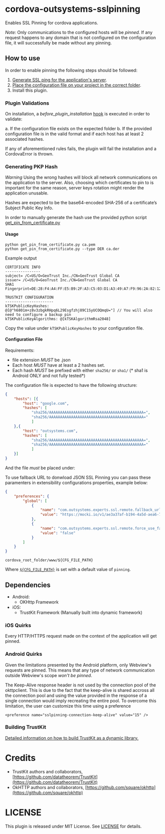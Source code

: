 # cordova-outsystems-sslpinning

Enables SSL Pinning for cordova applications.

*Note:* Only communications to the configured hosts will be _pinned_. If any request happens
to any domain that is not configured on the configuration file,
it will successfully be made without any pinning.

## How to use

In order to enable pinning the following steps should be followed:

1. [Generate SSL ping for the application's server](#generating-pkp-Hash).
2. [Place the configuration file on your project in the correct folder](#configuration-file).
3. Install this plugin.


### Plugin Validations

On installation, a _before_plugin_installation_ [hook](./hooks/check_requirements.js) is executed in order to validate:

a. If the configuration file exists on the expected folder
b. If the provided configuration file is in the valid format and if each host has at least 2 associated hashes.

If any of aforementioned rules fails, the plugin will fail the installation and a CordovaError is thrown.

### Generating PKP Hash

*Warning*
Using the wrong hashes will block all network communications on the application to the server.
Also, choosing which certificates to pin to is important for the same reason, server keys rotation might render the 
application unusable.


Hashes are expected to be the base64-encoded SHA-256 of a certificate’s Subject Public Key Info.

In order to manually generate the hash use the provided python script [get_pin_from_certificate.py](./get_pin_from_certificate.py)

#### Usage

``` shell
python get_pin_from_certificate.py ca.pem
python get_pin_from_certificate.py --type DER ca.der
```

Example output

``` shell
CERTIFICATE INFO
----------------
subject= /C=US/O=GeoTrust Inc./CN=GeoTrust Global CA
issuer= /C=US/O=GeoTrust Inc./CN=GeoTrust Global CA
SHA1 Fingerprint=DE:28:F4:A4:FF:E5:B9:2F:A3:C5:03:D1:A3:49:A7:F9:96:2A:82:12

TRUSTKIT CONFIGURATION
----------------------
kTSKPublicKeyHashes: @[@"h6801m+z8v3zbgkRHpq6L29Esgfzhj89C1SyUCOQmqU="] // You will also need to configure a backup pin
kTSKPublicKeyAlgorithms: @[kTSKAlgorithmRsa2048]
```

Copy the value under `kTSKPublicKeyHashes` to your configuration file.

#### Configuration File

Requirements:

- file extension *MUST* be .json
- Each host *MUST* have at least a 2 hashes set.
- Each hash *MUST* be prefixed with either `sha256/` or `sha1/` (* sha1 is Android ONLY and not fully tested*)

The configuration file is expected to have the following structure:

```json
{
    "hosts": [{
        "host": "google.com",
        "hashes": [
            "sha256/AAAAAAAAAAAAAAAAAAAAAAAAAAAAAAAAAAAAAAAAAAA=",
            "sha256/AAAAAAAAAAAAAAAAAAAAAAAAAAAAAAAAAAAAAAAAAAA="
            ]
    },{
        "host": "outsystems.com",
        "hashes": [
            "sha256/AAAAAAAAAAAAAAAAAAAAAAAAAAAAAAAAAAAAAAAAAAA=",
            "sha256/AAAAAAAAAAAAAAAAAAAAAAAAAAAAAAAAAAAAAAAAAAA="
            ]
    }]
}
```

And the file *must* be placed under:


To use fallback URL to donwload JSON SSL Pinning you can pass these paramenters in extensibility configurations properties, example below:
```json
{
    "preferences": {
        "global": [
            {
                "name": "com.outsystems.experts.ssl.remote.fallback_url",
                "value": "https://mocki.io/v1/ae3a37af-b194-4a5d-aea6-7d0004820772"
            },
            {
                "name": "com.outsystems.experts.ssl.remote.force_use_fallback_url",
                "value": "false"
            }
        ]
    }
}
```

`cordova_root_folder/www/${CFG_FILE_PATH}`

Where [`${CFG_FILE_PATH}`](https://github.com/OutSystems/cordova-outsystems-sslpinning/blob/master/plugin.xml#L10) is set with a default value of `pinning`.

## Dependencies

- Android:
  - OKHttp Framework
- iOS:
  - TrustKit Framework (Manually built into dynamic framework)


### iOS Quirks

Every HTTP/HTTPS request made on the context of the application will get pinned.

### Android Quirks

Given the limitations presented by the Android platform, only Webview's requests are pinned.
This means that any type of network communication outside Webview's scope *won't be pinned*.

The Keep-Alive response header is not used by the connection pool of the okttpclient. This is due to the fact that the keep-alive is shared accross all the connection pool and using the value provided in the response of a single connection would imply recreating the entire pool. To overcome this limitation, the user can customize this time using a preference

``` <preference name="sslpinning-connection-keep-alive" value="15" /> ```


### Building TrustKit

[Detailed information on how to build TrustKit as a dynamic library.](./documentation/build_trustkit.md)

Credits
=======

- TrustKit authors and collaborators, [https://github.com/datatheorem/TrustKit](https://github.com/datatheorem/TrustKit)
- OkHTTP authors and collaborators, [https://github.com/square/okhttp](https://github.com/square/okhttp)

LICENSE
=======

This plugin is released under MIT License. See [LICENSE](./LICENSE) for details.